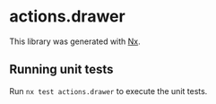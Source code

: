 # actions.drawer

This library was generated with [Nx](https://nx.dev).

## Running unit tests

Run `nx test actions.drawer` to execute the unit tests.
